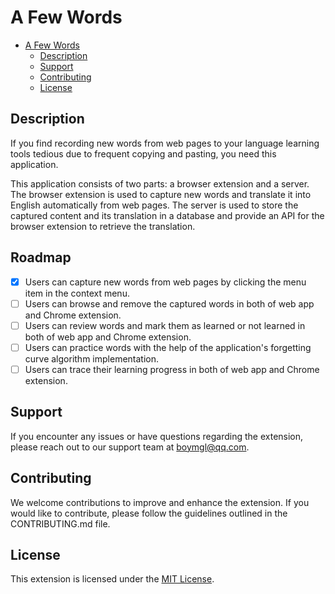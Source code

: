 # A Few Words

- [A Few Words](#a-few-words)
  - [Description](#description)
  - [Support](#support)
  - [Contributing](#contributing)
  - [License](#license)

## Description

If you find recording new words from web pages to your language learning tools tedious due to frequent copying and pasting, you need this application.

This application consists of two parts: a browser extension and a server. The browser extension is used to capture new words and translate it into English automatically from web pages. The server is used to store the captured content and its translation in a database and provide an API for the browser extension to retrieve the translation.

## Roadmap

- [x] Users can capture new words from web pages by clicking the menu item in the context menu.
- [ ] Users can browse and remove the captured words in both of web app and Chrome extension.
- [ ] Users can review words and mark them as learned or not learned in both of web app and Chrome extension.
- [ ] Users can practice words with the help of the application's forgetting curve algorithm implementation.
- [ ] Users can trace their learning progress in both of web app and Chrome extension.

## Support

If you encounter any issues or have questions regarding the extension, please reach out to our support team at [boymgl@qq.com](mailto:boymgl@qq.com).

## Contributing

We welcome contributions to improve and enhance the extension. If you would like to contribute, please follow the guidelines outlined in the CONTRIBUTING.md file.

## License

This extension is licensed under the [MIT License](LICENSE.md).
